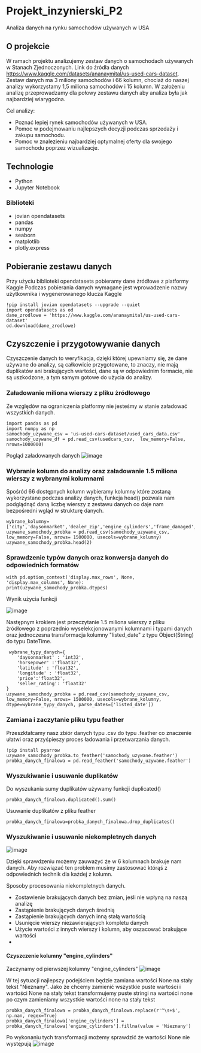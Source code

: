 # Projekt_inzynierski_P2
Analiza danych na rynku samochodów używanych w USA

## O projekcie 

W ramach projektu analizujemy zestaw danych o samochodach używanych w Stanach Zjednoczonych.
Link do źródła danych https://www.kaggle.com/datasets/ananaymital/us-used-cars-dataset.
Zestaw danych ma 3 miliony samochodów i 66 kolumn, chociaż do naszej analizy wykorzystamy 1,5 miliona samochodów i 15 kolumn.
W założeniu analizę przeprowadzamy dla połowy zestawu danych aby analiza była jak najbardziej wiarygodna.

Cel analizy:
 - Poznać lepiej rynek samochodów używanych w USA.
 - Pomoc w podejmowaniu najlepszych decyzji podczas sprzedaży i zakupu samochodu.
 - Pomoc w znalezieniu najbardziej optymalnej oferty dla swojego samochodu poprzez wizualizacje. 

## Technologie
- Python
- Jupyter Notebook
### Biblioteki
- jovian opendatasets
- pandas
- numpy
- seaborn
- matplotlib
- plotly.express

## Pobieranie zestawu danych 
Przy użyciu biblioteki opendatasets pobieramy dane żródłowe z platformy Kaggle
Podczas pobierania danych wymagane jest wprowadzenie nazwy użytkownika i wygenerowanego klucza Kaggle
```
!pip install jovian opendatasets --upgrade --quiet
import opendatasets as od
dane_zrodlowe = 'https://www.kaggle.com/ananaymital/us-used-cars-dataset' 
od.download(dane_zrodlowe)
```

## Czyszczenie i przygotowywanie danych 

Czyszczenie danych to weryfikacja, dzięki której upewniamy się, że dane używane do analizy, są całkowicie przygotowane, to znaczy, nie mają duplikatów ani brakujących wartości, dane są w odpowiednim formacie, nie są uszkodzone, a tym samym gotowe do użycia do analizy.

### Załadowanie miliona wierszy z pliku żródłowego
Ze względów na ograniczenia platformy nie jesteśmy w stanie załadować wszystkich danych.
```
import pandas as pd
import numpy as np
samochody_uzywane_csv = 'us-used-cars-dataset/used_cars_data.csv'
samochody_uzywane_df = pd.read_csv(usedcars_csv,  low_memory=False, nrows=1000000)
```
Pogląd załadowanych danych
![image](https://user-images.githubusercontent.com/108089259/175470420-5804b9b6-8f21-47ad-8a04-e45a5a48ba4a.png)

### Wybranie kolumn do analizy oraz załadowanie 1.5 miliona wierszy z wybranymi kolumnami 
Spośród 66 dostępnych kolumn wybieramy kolumny które zostaną wykorzystane podczas analizy danych, funkcja head() pozwala nam podglądnąć daną liczbę wierszy z zestawu danych co daje nam bezpośredni wgląd w strukturę danych.

```
wybrane_kolumny= ['city','daysonmarket','dealer_zip','engine_cylinders','frame_damaged','make_name','horsepower','listed_date','latitude','longitude','price','wheel_system','seller_rating','maximum_seating','sp_name']
uzywane_samochody_probka = pd.read_csv(samochody_uzywane_csv,  low_memory=False, nrows= 1500000, usecols=wybrane_kolumny)
uzywane_samochody_probka.head(2)
```

### Sprawdzenie typów danych oraz konwersja danych do odpowiednich formatów 

```
with pd.option_context('display.max_rows', None, 'display.max_columns', None):
print(uzywane_samochody_probka.dtypes)
```
Wynik użycia funkcji

![image](https://user-images.githubusercontent.com/108089259/175406290-2eb71069-6e65-4503-86e2-0b84f58e9653.png)

Następnym krokiem jest przeczytanie 1.5 miliona wierszy z pliku żródłowego z poprzednio wyselekcjonowanymi kolumnami i typami danych oraz jednoczesna transformacja kolumny "listed_date" z typu Object(String) do typu DateTime.

```
 wybrane_typy_danych={
    'daysonmarket' : 'int32',
    'horsepower' :'float32',
    'latitude' : 'float32',
    'longitude' : 'float32',
    'price':'float32',
    'seller_rating': 'float32'
}
uzywane_samochody_probka = pd.read_csv(samochody_uzywane_csv,  low_memory=False, nrows= 1500000, usecols=wybrane_kolumny, dtype=wybrane_typy_danych, parse_dates=['listed_date'])
```

### Zamiana i zaczytanie pliku typu feather
Przeszktałcamy nasz zbiór danych typu .csv do typu .feather co znaczenie ułatwi oraz przyśpieszy proces ładowania i przetwarzania danych.

```
!pip install pyarrow
uzywane_samochody_probka.to_feather('samochody_uzywane.feather')
probka_danych_finalowa = pd.read_feather('samochody_uzywane.feather')
```
### Wyszukiwanie i usuwanie duplikatów 
Do wyszukania sumy duplikatów używamy funkcji duplicated()
```
probka_danych_finalowa.duplicated().sum()
```
Usuwanie duplikatów z pliku feather 
```
probka_danych_finalowa=probka_danych_finalowa.drop_duplicates()
```
### Wyszukiwanie i usuwanie niekompletnych danych

![image](https://user-images.githubusercontent.com/108089259/175408461-57753ea4-ec19-4b0a-b804-e4d359ada397.png)

Dzięki sprawdzeniu możemy zauważyć że w 6 kolumnach brakuje nam danych. 
Aby rozwiązać ten problem musimy zastosować którąś z odpowiednich technik dla każdej z kolumn.

Sposoby procesowania niekompletnych danych.
- Zostawienie brakujących danych bez zmian, jeśli nie wpłyną na naszą analizę
- Zastąpienie brakujących danych średnią
- Zastąpienie brakujących danych inną stałą wartością
- Usunięcie wierszy niezawierających kompletu danych
- Użycie wartości z innych wierszy i kolumn, aby oszacować brakujące wartości
- 
#### Czyszczenie kolumny "engine_cylinders"

Zaczynamy od pierwszej kolumny "engine_cylinders"
![image](https://user-images.githubusercontent.com/108089259/175472710-eeefdc46-a90b-4c71-8402-2707e0be0268.png)

W tej sytuacji najlepszy podejściem będzie zamiana wartości None na stały tekst "Nieznany".
Jako że chcemy zamienić wszystkie puste wartości i wartości None na stały tekst transformujemy puste stringi na wartości none po czym zamieniamy wszystkie wartości none na stały tekst 
```
probka_danych_finalowa = probka_danych_finalowa.replace(r'^\s+$', np.nan, regex=True)
probka_danych_finalowa['engine_cylinders'] = probka_danych_finalowa['engine_cylinders'].fillna(value = 'Nieznany')
```
Po wykonaniu tych transformacji możemy sprawdzić że wartości None nie występują
![image](https://user-images.githubusercontent.com/108089259/175473548-c49a5fd8-86f7-44ad-8f04-759ba53b195e.png)






